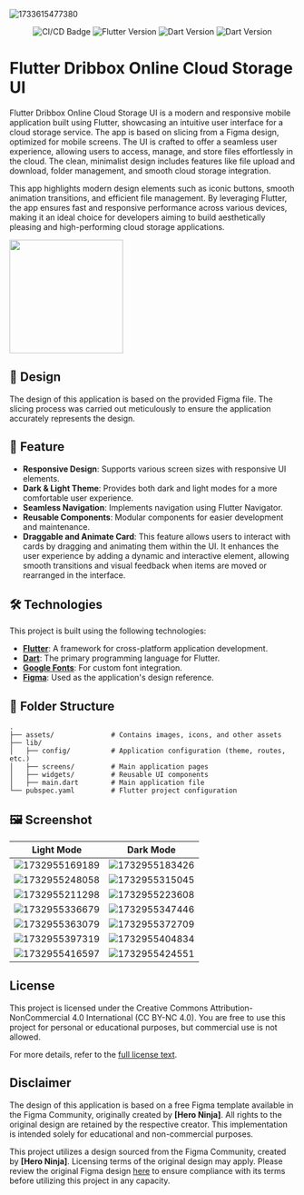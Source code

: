 ![1733615477380](image/README/1733615477380.png)

<p align="center">
    <img src="https://github.com/sh4dowByte/flutter_ui_dribbox_online_cloud_storage/actions/workflows/main.yaml/badge.svg?branch=release" alt="CI/CD Badge" style="max-width: 100%;">
    <img src="https://badgen.net/badge/Flutter/3.19.3/blue" alt="Flutter Version" style="max-width: 100%;">
    <img src="https://badgen.net/badge/Dart/3.3.1/blue" alt="Dart Version" style="max-width: 100%;">
    <img src="https://img.shields.io/badge/License-CC%20BY--NC%204.0-lightgrey.svg" alt="Dart Version" style="max-width: 100%;">
</p>

# Flutter Dribbox Online Cloud Storage UI

Flutter Dribbox Online Cloud Storage UI is a modern and responsive mobile application built using Flutter, showcasing an intuitive user interface for a cloud storage service. The app is based on slicing from a Figma design, optimized for mobile screens. The UI is crafted to offer a seamless user experience, allowing users to access, manage, and store files effortlessly in the cloud. The clean, minimalist design includes features like file upload and download, folder management, and smooth cloud storage integration.

This app highlights modern design elements such as iconic buttons, smooth animation transitions, and efficient file management. By leveraging Flutter, the app ensures fast and responsive performance across various devices, making it an ideal choice for developers aiming to build aesthetically pleasing and high-performing cloud storage applications.

<a href="https://github.com/sh4dowByte/flutter_ui_dribbox_online_cloud_storage/releases/download/v1.0.0%2B1-4/app-release.apk">
    <img src="https://playerzon.com/asset/download.png" width="200" data-canonical-src="https://playerzon.com/asset/download.png" style="max-width: 100%;">
</a>

## 🎨 Design

The design of this application is based on the provided Figma file. The slicing process was carried out meticulously to ensure the application accurately represents the design.

## 🚀 Feature

- **Responsive Design**: Supports various screen sizes with responsive UI elements.
- **Dark & Light Theme**: Provides both dark and light modes for a more comfortable user experience.
- **Seamless Navigation**: Implements navigation using Flutter Navigator.
- **Reusable Components**: Modular components for easier development and maintenance.
- **Draggable and Animate Card**: This feature allows users to interact with cards by dragging and animating them within the UI. It enhances the user experience by adding a dynamic and interactive element, allowing smooth transitions and visual feedback when items are moved or rearranged in the interface.

## 🛠️ Technologies

This project is built using the following technologies:

- **[Flutter](https://flutter.dev/)**: A framework for cross-platform application development.
- **[Dart](https://dart.dev/)**: The primary programming language for Flutter.
- **[Google Fonts](https://fonts.google.com/)**: For custom font integration.
- **[Figma](https://www.figma.com/)**: Used as the application's design reference.

## 📂 Folder Structure

```plaintext
.
├── assets/              # Contains images, icons, and other assets  
├── lib/  
│   ├── config/          # Application configuration (theme, routes, etc.)  
│   ├── screens/         # Main application pages  
│   ├── widgets/         # Reusable UI components  
│   ├── main.dart        # Main application file  
└── pubspec.yaml         # Flutter project configuration  
```

## 🖼️ Screenshot

| Light Mode                                     | Dark Mode                                      |
| ---------------------------------------------- | ---------------------------------------------- |
| ![1732955169189](image/README/1732955169189.png) | ![1732955183426](image/README/1732955183426.png) |
| ![1732955248058](image/README/1732955248058.png) | ![1732955315045](image/README/1732955315045.png) |
| ![1732955211298](image/README/1732955211298.png) | ![1732955223608](image/README/1732955223608.png) |
| ![1732955336679](image/README/1732955336679.png) | ![1732955347446](image/README/1732955347446.png) |
| ![1732955363079](image/README/1732955363079.png) | ![1732955372709](image/README/1732955372709.png) |
| ![1732955397319](image/README/1732955397319.png) | ![1732955404834](image/README/1732955404834.png) |
| ![1732955416597](image/README/1732955416597.png) | ![1732955424551](image/README/1732955424551.png) |

## License

This project is licensed under the Creative Commons Attribution-NonCommercial 4.0 International (CC BY-NC 4.0).
You are free to use this project for personal or educational purposes, but commercial use is not allowed.

For more details, refer to the [full license text](LICENSE).

## Disclaimer

The design of this application is based on a free Figma template available in the Figma Community, originally created by **[Hero Ninja]**. All rights to the original design are retained by the respective creator. This implementation is intended solely for educational and non-commercial purposes.

This project utilizes a design sourced from the Figma Community, created by **[Hero Ninja]**. Licensing terms of the original design may apply. Please review the original Figma design [here](https://www.figma.com/community/file/892116687909024921) to ensure compliance with its terms before utilizing this project in any capacity.
